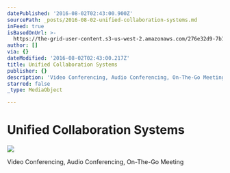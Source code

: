 ```yaml
---
datePublished: '2016-08-02T02:43:00.900Z'
sourcePath: _posts/2016-08-02-unified-collaboration-systems.md
inFeed: true
isBasedOnUrl: >-
  https://the-grid-user-content.s3-us-west-2.amazonaws.com/276e32d9-7b1a-4ce5-b24a-a8f49b652217.jpg
author: []
via: {}
dateModified: '2016-08-02T02:43:00.217Z'
title: Unified Collaboration Systems
publisher: {}
description: 'Video Conferencing, Audio Conferencing, On-The-Go Meeting'
starred: false
_type: MediaObject

---
```

# Unified Collaboration Systems
![](https://the-grid-user-content.s3-us-west-2.amazonaws.com/276e32d9-7b1a-4ce5-b24a-a8f49b652217.jpg)

Video Conferencing, Audio Conferencing, On-The-Go Meeting